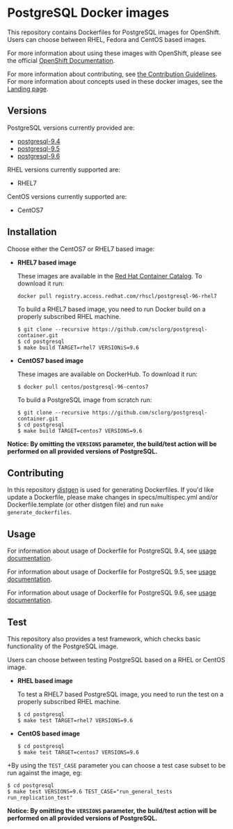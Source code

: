 PostgreSQL Docker images
========================

This repository contains Dockerfiles for PostgreSQL images for OpenShift.
Users can choose between RHEL, Fedora and CentOS based images.

For more information about using these images with OpenShift, please see the
official [OpenShift Documentation](https://docs.openshift.org/latest/using_images/db_images/postgresql.html).

For more information about contributing, see
[the Contribution Guidelines](https://github.com/sclorg/welcome/blob/master/contribution.md).
For more information about concepts used in these docker images, see the
[Landing page](https://github.com/sclorg/welcome).


Versions
---------------
PostgreSQL versions currently provided are:
* [postgresql-9.4](9.4)
* [postgresql-9.5](9.5)
* [postgresql-9.6](9.6)

RHEL versions currently supported are:
* RHEL7

CentOS versions currently supported are:
* CentOS7


Installation
----------------------
Choose either the CentOS7 or RHEL7 based image:

*  **RHEL7 based image**

    These images are available in the [Red Hat Container Catalog](https://access.redhat.com/containers/#/registry.access.redhat.com/rhscl/postgresql-96-rhel7).
    To download it run:
    ```
    docker pull registry.access.redhat.com/rhscl/postgresql-96-rhel7
    ```

    To build a RHEL7 based image, you need to run Docker build on a properly
    subscribed RHEL machine.

    ```
    $ git clone --recursive https://github.com/sclorg/postgresql-container.git
    $ cd postgresql
    $ make build TARGET=rhel7 VERSIONiS=9.6
    ```

*  **CentOS7 based image**

    These images are available on DockerHub. To download it run:

    ```
    $ docker pull centos/postgresql-96-centos7
    ```

    To build a PostgreSQL image from scratch run:

    ```
    $ git clone --recursive https://github.com/sclorg/postgresql-container.git
    $ cd postgresql
    $ make build TARGET=centos7 VERSIONS=9.6
    ```

**Notice: By omitting the `VERSIONS` parameter, the build/test action will be performed
on all provided versions of PostgreSQL.**

Contributing
--------------------------------

In this repository [distgen](https://github.com/devexp-db/distgen/) is used for generating Dockerfiles. If you'd like update a Dockerfile, please make changes in specs/multispec.yml and/or Dockerfile.template (or other distgen file) and run `make generate_dockerfiles`.

Usage
---------------------------------

For information about usage of Dockerfile for PostgreSQL 9.4,
see [usage documentation](9.4).

For information about usage of Dockerfile for PostgreSQL 9.5,
see [usage documentation](9.5).

For information about usage of Dockerfile for PostgreSQL 9.6,
see [usage documentation](9.6).

Test
---------------------------------

This repository also provides a test framework, which checks basic functionality
of the PostgreSQL image.

Users can choose between testing PostgreSQL based on a RHEL or CentOS image.

*  **RHEL based image**

    To test a RHEL7 based PostgreSQL image, you need to run the test on a properly
    subscribed RHEL machine.

    ```
    $ cd postgresql
    $ make test TARGET=rhel7 VERSIONS=9.6
    ```

*  **CentOS based image**

    ```
    $ cd postgresql
    $ make test TARGET=centos7 VERSIONS=9.6
    ```
+By using the `TEST_CASE` parameter you can choose a test case subset to be run against the image, eg:

    $ cd postgresql
    $ make test VERSIONS=9.6 TEST_CASE="run_general_tests run_replication_test"


**Notice: By omitting the `VERSIONS` parameter, the build/test action will be performed
on all provided versions of PostgreSQL.**
